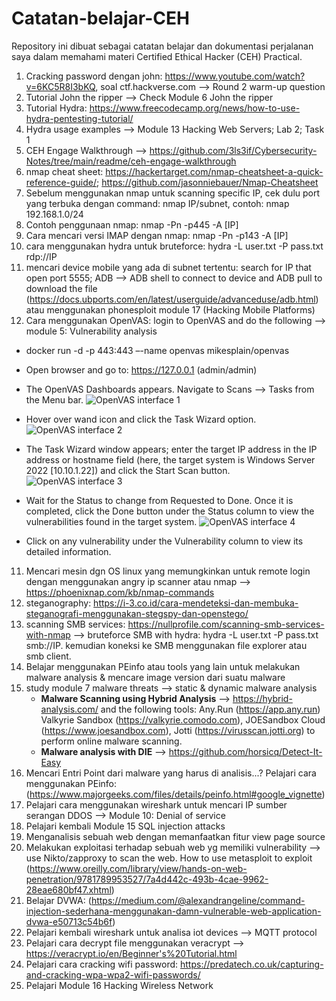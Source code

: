 # Catatan-belajar-CEH
Repository ini dibuat sebagai catatan belajar dan dokumentasi perjalanan saya dalam memahami materi Certified Ethical Hacker (CEH) Practical.

1. Cracking password dengan john: https://www.youtube.com/watch?v=6KC5R8I3bKQ, soal ctf.hackverse.com --> Round 2 warm-up question
2. Tutorial John the ripper --> Check Module 6 John the ripper
3. Tutorial Hydra: https://www.freecodecamp.org/news/how-to-use-hydra-pentesting-tutorial/
4. Hydra usage examples --> Module 13 Hacking Web Servers; Lab 2; Task 1
5. CEH Engage Walkthrough --> https://github.com/3ls3if/Cybersecurity-Notes/tree/main/readme/ceh-engage-walkthrough
6. nmap cheat sheet: https://hackertarget.com/nmap-cheatsheet-a-quick-reference-guide/; https://github.com/jasonniebauer/Nmap-Cheatsheet
7. Sebelum menggunakan nmap untuk scanning specific IP, cek dulu port yang terbuka dengan command: nmap IP/subnet, contoh: nmap 192.168.1.0/24
8. Contoh penggunaan nmap: nmap -Pn -p445 -A [IP]
9. Cara mencari versi IMAP dengan nmap: nmap -Pn -p143 -A [IP]
10. cara menggunakan hydra untuk bruteforce: hydra -L user.txt -P pass.txt rdp://IP
11. mencari device mobile yang ada di subnet tertentu: search for IP that open port 5555; ADB --> ADB shell to connect to device and ADB pull to download the file (https://docs.ubports.com/en/latest/userguide/advanceduse/adb.html) atau menggunakan phonesploit module 17 (Hacking Mobile Platforms)
12. Cara menggunakan OpenVAS: login to OpenVAS and do the following --> module 5: Vulnerability analysis
   -  docker run -d -p 443:443 –-name openvas mikesplain/openvas
   -  Open browser and go to: https://127.0.0.1 (admin/admin)
   -  The OpenVAS Dashboards appears. Navigate to Scans --> Tasks from the Menu bar.
      ![OpenVAS interface 1](https://github.com/user-attachments/assets/20a88f49-9d00-48e9-b0f1-0d7d6140bd19)

   -  Hover over wand icon and click the Task Wizard option.
      ![OpenVAS interface 2](https://github.com/user-attachments/assets/d88d8fbd-1a86-45cd-88c2-8ef5c7949be1)

   -  The Task Wizard window appears; enter the target IP address in the IP address or hostname field (here, the target system is Windows Server 2022 [10.10.1.22]) and click the Start Scan button.
      ![OpenVAS interface 3](https://github.com/user-attachments/assets/52060a7a-2a4f-400c-a9ac-5bfba4d78efc)

   - Wait for the Status to change from Requested to Done. Once it is completed, click the Done button under the Status column to view the vulnerabilities found in the target system.
     ![OpenVAS interface 4](https://github.com/user-attachments/assets/28cbf9e0-f4c1-4cf1-ae97-4eb3d4ec0f6c)

   - Click on any vulnerability under the Vulnerability column to view its detailed information.
 11. Mencari mesin dgn OS linux yang memungkinkan untuk remote login dengan menggunakan angry ip scanner atau nmap --> https://phoenixnap.com/kb/nmap-commands
 12. steganography: https://i-3.co.id/cara-mendeteksi-dan-membuka-steganografi-menggunakan-stegspy-dan-openstego/
 13. scanning SMB services: https://nullprofile.com/scanning-smb-services-with-nmap --> bruteforce SMB with hydra: hydra -L user.txt -P pass.txt smb://IP. kemudian koneksi ke SMB menggunakan file explorer atau smb client.
 14. Belajar menggunakan PEinfo atau tools yang lain untuk melakukan malware analysis & mencare image version dari suatu malware
 15. study module 7 malware threats --> static & dynamic malware analysis
     - **Malware Scanning using Hybrid Analysis** --> https://hybrid-analysis.com/ and the following tools: Any.Run (https://app.any.run) Valkyrie Sandbox (https://valkyrie.comodo.com), JOESandbox Cloud (https://www.joesandbox.com), Jotti (https://virusscan.jotti.org) to perform online malware scanning.
     - **Malware analysis with DIE** --> https://github.com/horsicq/Detect-It-Easy
 16. Mencari Entri Point dari malware yang harus di analisis...? Pelajari cara menggunakan PEinfo: (https://www.majorgeeks.com/files/details/peinfo.html#google_vignette)
 17. Pelajari cara menggunakan wireshark untuk mencari IP sumber serangan DDOS --> Module 10: Denial of service
 18. Pelajari kembali Module 15 SQL injection attacks
 19. Menganalisis sebuah web dengan memanfaatkan fitur view page source
 20. Melakukan exploitasi terhadap sebuah web yg memiliki vulnerability --> use Nikto/zapproxy to scan the web.  How to use metasploit to exploit (https://www.oreilly.com/library/view/hands-on-web-penetration/9781789953527/7a4d442c-493b-4cae-9962-28eae680bf47.xhtml)
 21. Belajar DVWA: (https://medium.com/@alexandrangeline/command-injection-sederhana-menggunakan-damn-vulnerable-web-application-dvwa-e50713c54b6f)
 22. Pelajari kembali wireshark untuk analisa iot devices --> MQTT protocol
 23. Pelajari cara decrypt file menggunakan veracrypt --> https://veracrypt.io/en/Beginner's%20Tutorial.html
 24. Pelajari cara cracking wifi password: https://predatech.co.uk/capturing-and-cracking-wpa-wpa2-wifi-passwords/
 25. Pelajari Module 16 Hacking Wireless Network
